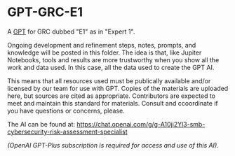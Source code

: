 # GPT-GRC-E1

A [GPT](https://chat.openai.com/gpts/discovery) for GRC dubbed "E1" as in "Expert 1".

Ongoing development and refinement steps, notes, prompts, and knowledge will be posted in this folder.
The idea is that, like Jupiter Notebooks, tools and results are more trustworthy when you show all the work and data used. In this case, all the data used to create the GPT AI.

This means that all resources used must be publically available and/or licensed by our team for use with GPT.
Copies of the materials are uploaded here, but sources are cited as appropriate.
Contributors are expected to meet and maintain this standard for materials. Consult and ccoordinate if you have questions or concerns, please.

The AI can be found at: https://chat.openai.com/g/g-A10ji2Yl3-smb-cybersecurity-risk-assessment-specialist

_(OpenAI GPT-Plus subscription is required for access and use of this AI)._
